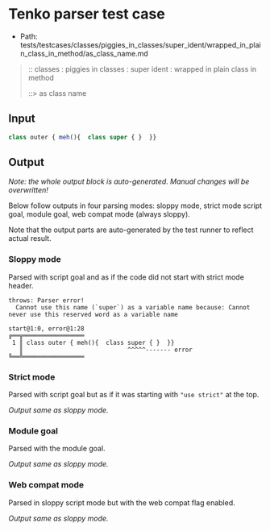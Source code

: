 # Tenko parser test case

- Path: tests/testcases/classes/piggies_in_classes/super_ident/wrapped_in_plain_class_in_method/as_class_name.md

> :: classes : piggies in classes : super ident : wrapped in plain class in method
>
> ::> as class name

## Input

`````js
class outer { meh(){  class super { }  }}
`````

## Output

_Note: the whole output block is auto-generated. Manual changes will be overwritten!_

Below follow outputs in four parsing modes: sloppy mode, strict mode script goal, module goal, web compat mode (always sloppy).

Note that the output parts are auto-generated by the test runner to reflect actual result.

### Sloppy mode

Parsed with script goal and as if the code did not start with strict mode header.

`````
throws: Parser error!
  Cannot use this name (`super`) as a variable name because: Cannot never use this reserved word as a variable name

start@1:0, error@1:28
╔══╦═════════════════
 1 ║ class outer { meh(){  class super { }  }}
   ║                             ^^^^^------- error
╚══╩═════════════════

`````

### Strict mode

Parsed with script goal but as if it was starting with `"use strict"` at the top.

_Output same as sloppy mode._

### Module goal

Parsed with the module goal.

_Output same as sloppy mode._

### Web compat mode

Parsed in sloppy script mode but with the web compat flag enabled.

_Output same as sloppy mode._
